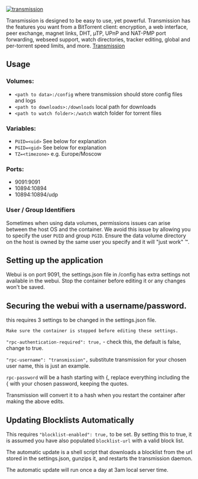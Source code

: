 [appurl]: https://www.transmissionbt.com/
[![transmission](https://raw.githubusercontent.com/linuxserver/docker-templates/master/linuxserver.io/img/transmission.png)][appurl]

Transmission is designed to be easy to use, yet powerful. Transmission has the features you want from a BitTorrent client: encryption, a web interface, peer exchange, magnet links, DHT, µTP, UPnP and NAT-PMP port forwarding, webseed support, watch directories, tracker editing, global and per-torrent speed limits, and more. [Transmission](http://www.transmissionbt.com/about/)

## Usage

### Volumes:

* `<path to data>:/config`
where transmission should store config files and logs
* `<path to downloads>:/downloads`
local path for downloads
* `<path to watch folder>:/watch`
watch folder for torrent files

### Variables:

* `PUID=<uid>` 
See below for explanation
* `PGID=<gid>`
See below for explanation
* `TZ=<timezone>`
e.g. Europe/Moscow

### Ports:
* 9091:9091
* 10894:10894
* 10894:10894/udp

### User / Group Identifiers

Sometimes when using data volumes, permissions issues can arise between the host OS and the container. We avoid this issue by allowing you to specify the user `PUID` and group `PGID`. Ensure the data volume directory on the host is owned by the same user you specify and it will "just work" ™.

## Setting up the application 

Webui is on port 9091, the settings.json file in /config has extra settings not available in the webui. Stop the container before editing it or any changes won't be saved.

## Securing the webui with a username/password.

this requires 3 settings to be changed in the settings.json file.

`Make sure the container is stopped before editing these settings.`

`"rpc-authentication-required": true,` - check this, the default is false, change to true.

`"rpc-username": "transmission",` substitute transmission for your chosen user name, this is just an example.

`rpc-password` will be a hash starting with {, replace everything including the { with your chosen password, keeping the quotes.

Transmission will convert it to a hash when you restart the container after making the above edits.

## Updating Blocklists Automatically

This requires `"blocklist-enabled": true,` to be set. By setting this to true, it is assumed you have also populated `blocklist-url` with a valid block list.

The automatic update is a shell script that downloads a blocklist from the url stored in the settings.json, gunzips it, and restarts the transmission daemon.

The automatic update will run once a day at 3am local server time.
